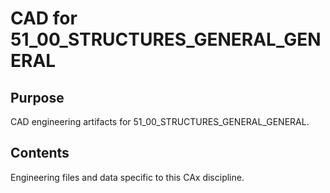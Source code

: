 # CAD for 51_00_STRUCTURES_GENERAL_GENERAL

## Purpose
CAD engineering artifacts for 51_00_STRUCTURES_GENERAL_GENERAL.

## Contents
Engineering files and data specific to this CAx discipline.
